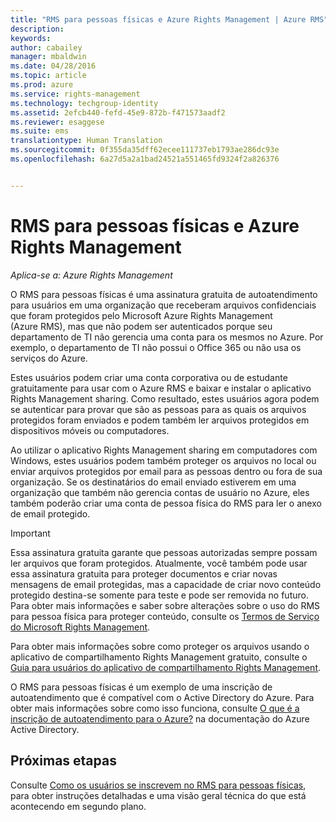 ```yaml
---
title: "RMS para pessoas físicas e Azure Rights Management | Azure RMS"
description: 
keywords: 
author: cabailey
manager: mbaldwin
ms.date: 04/28/2016
ms.topic: article
ms.prod: azure
ms.service: rights-management
ms.technology: techgroup-identity
ms.assetid: 2efcb440-fefd-45e9-872b-f471573aadf2
ms.reviewer: esaggese
ms.suite: ems
translationtype: Human Translation
ms.sourcegitcommit: 0f355da35dff62ecee111737eb1793ae286dc93e
ms.openlocfilehash: 6a27d5a2a1bad24521a551465fd9324f2a826376


---
```


# RMS para pessoas físicas e Azure Rights Management

*Aplica-se a: Azure Rights Management*

O RMS para pessoas físicas é uma assinatura gratuita de autoatendimento para usuários em uma organização que receberam arquivos confidenciais que foram protegidos pelo Microsoft Azure Rights Management (Azure RMS), mas que não podem ser autenticados porque seu departamento de TI não gerencia uma conta para os mesmos no Azure. Por exemplo, o departamento de TI não possui o Office 365 ou não usa os serviços do Azure.

Estes usuários podem criar uma conta corporativa ou de estudante gratuitamente para usar com o Azure RMS e baixar e instalar o aplicativo Rights Management sharing. Como resultado, estes usuários agora podem se autenticar para provar que são as pessoas para as quais os arquivos protegidos foram enviados e podem também ler arquivos protegidos em dispositivos móveis ou computadores.

Ao utilizar o aplicativo Rights Management sharing em computadores com Windows, estes usuários podem também proteger os arquivos no local ou enviar arquivos protegidos por email para as pessoas dentro ou fora de sua organização. Se os destinatários do email enviado estiverem em uma organização que também não gerencia contas de usuário no Azure, eles também poderão criar uma conta de pessoa física do RMS para ler o anexo de email protegido.

> [!IMPORTANT]
> Essa assinatura gratuita garante que pessoas autorizadas sempre possam ler arquivos que foram protegidos. Atualmente, você também pode usar essa assinatura gratuita para proteger documentos e criar novas mensagens de email protegidas, mas a capacidade de criar novo conteúdo protegido destina-se somente para teste e pode ser removida no futuro. Para obter mais informações e saber sobre alterações sobre o uso do RMS para pessoa física para proteger conteúdo, consulte os [Termos de Serviço do Microsoft Rights Management](https://portal.aadrm.com/Legal/Service).

Para obter mais informações sobre como proteger os arquivos usando o aplicativo de compartilhamento Rights Management gratuito, consulte o [Guia para usuários do aplicativo de compartilhamento Rights Management](../rms-client/sharing-app-user-guide.md).

O RMS para pessoas físicas é um exemplo de uma inscrição de autoatendimento que é compatível com o Active Directory do Azure. Para obter mais informações sobre como isso funciona, consulte [O que é a inscrição de autoatendimento para o Azure?](/active-directory/active-directory-self-service-signup) na documentação do Azure Active Directory. 

## Próximas etapas
Consulte [Como os usuários se inscrevem no RMS para pessoas físicas](rms-for-individuals-user-sign-up.md), para obter instruções detalhadas e uma visão geral técnica do que está acontecendo em segundo plano. 




<!--HONumber=Jun16_HO4-->


